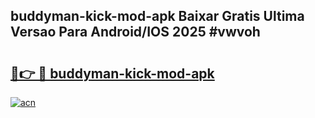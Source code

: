 ## buddyman-kick-mod-apk Baixar Gratis Ultima Versao Para Android/IOS 2025 #vwvoh

# <h2><a href="https://ainizakaria.my?title=buddyman-kick-mod-apk&ref=20M">🔗👉 🔴 buddyman-kick-mod-apk</a></h2>

[![acn](https://github.com/user-attachments/assets/0f9c940e-d8b0-45ae-aac7-cd30a18b3e1c)](https://ainizakaria.my?title=buddyman-kick-mod-apk&ref=20M)

